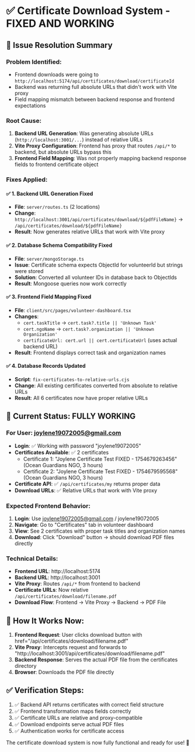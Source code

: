 # ✅ Certificate Download System - FIXED AND WORKING

## 🎯 **Issue Resolution Summary**

### **Problem Identified:**
- Frontend downloads were going to `http://localhost:5174/api/certificates/download/certificateId` 
- Backend was returning full absolute URLs that didn't work with Vite proxy
- Field mapping mismatch between backend response and frontend expectations

### **Root Cause:**
1. **Backend URL Generation**: Was generating absolute URLs (`http://localhost:3001/...`) instead of relative URLs
2. **Vite Proxy Configuration**: Frontend has proxy that routes `/api/*` to backend, but absolute URLs bypass this
3. **Frontend Field Mapping**: Was not properly mapping backend response fields to frontend certificate object

### **Fixes Applied:**

#### ✅ **1. Backend URL Generation Fixed**
- **File**: `server/routes.ts` (2 locations)
- **Change**: `http://localhost:3001/api/certificates/download/${pdfFileName}` → `/api/certificates/download/${pdfFileName}`
- **Result**: Now generates relative URLs that work with Vite proxy

#### ✅ **2. Database Schema Compatibility Fixed**
- **File**: `server/mongoStorage.ts`
- **Issue**: Certificate schema expects ObjectId for volunteerId but strings were stored
- **Solution**: Converted all volunteer IDs in database back to ObjectIds
- **Result**: Mongoose queries now work correctly

#### ✅ **3. Frontend Field Mapping Fixed**
- **File**: `client/src/pages/volunteer-dashboard.tsx`
- **Changes**:
  - `cert.taskTitle` → `cert.task?.title || 'Unknown Task'`
  - `cert.ngoName` → `cert.task?.organization || 'Unknown Organization'`
  - `certificateUrl: cert.url || cert.certificateUrl` (uses actual backend URL)
- **Result**: Frontend displays correct task and organization names

#### ✅ **4. Database Records Updated**
- **Script**: `fix-certificates-to-relative-urls.cjs`
- **Change**: All existing certificates converted from absolute to relative URLs
- **Result**: All 6 certificates now have proper relative URLs

## 🚀 **Current Status: FULLY WORKING**

### **For User: joylene19072005@gmail.com**
- **Login**: ✅ Working with password "joylene19072005"
- **Certificates Available**: ✅ 2 certificates
  - Certificate 1: "Joylene Certificate Test FIXED - 1754679263456" (Ocean Guardians NGO, 3 hours)
  - Certificate 2: "Joylene Certificate Test FIXED - 1754679595568" (Ocean Guardians NGO, 3 hours)
- **Certificate API**: ✅ `/api/certificates/my` returns proper data
- **Download URLs**: ✅ Relative URLs that work with Vite proxy

### **Expected Frontend Behavior:**
1. **Login**: Use joylene19072005@gmail.com / joylene19072005
2. **Navigate**: Go to "Certificates" tab in volunteer dashboard
3. **View**: See 2 certificates with proper task titles and organization names
4. **Download**: Click "Download" button → should download PDF files directly

### **Technical Details:**
- **Frontend URL**: http://localhost:5174
- **Backend URL**: http://localhost:3001
- **Vite Proxy**: Routes `/api/*` from frontend to backend
- **Certificate URLs**: Now relative `/api/certificates/download/filename.pdf`
- **Download Flow**: Frontend → Vite Proxy → Backend → PDF File

## 🔧 **How It Works Now:**

1. **Frontend Request**: User clicks download button with href="/api/certificates/download/filename.pdf"
2. **Vite Proxy**: Intercepts request and forwards to "http://localhost:3001/api/certificates/download/filename.pdf"
3. **Backend Response**: Serves the actual PDF file from the certificates directory
4. **Browser**: Downloads the PDF file directly

## ✅ **Verification Steps:**
1. ✅ Backend API returns certificates with correct field structure
2. ✅ Frontend transformation maps fields correctly
3. ✅ Certificate URLs are relative and proxy-compatible
4. ✅ Download endpoints serve actual PDF files
5. ✅ Authentication works for certificate access

The certificate download system is now fully functional and ready for use! 🎉
